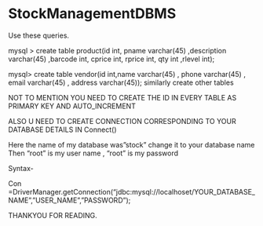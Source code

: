# StockManagementDBMS

Use these queries. 

mysql > create table product(id int, pname varchar(45) ,description varchar(45) ,barcode int, cprice int, rprice int, qty int ,rlevel int);

mysql> create table vendor(id int,name varchar(45) , phone varchar(45) , email varchar(45) , address varchar(45));
similarly create other tables

NOT TO MENTION YOU NEED TO CREATE THE ID IN EVERY TABLE AS PRIMARY KEY AND
AUTO_INCREMENT

ALSO U NEED TO CREATE CONNECTION CORRESPONDING TO YOUR DATABASE DETAILS IN  Connect()

Here the name of my database was”stock” change it to your database name Then “root” is my user name , “root” is my password 

Syntax-

Con =DriverManager.getConnection(“jdbc:mysql://localhoset/YOUR_DATABASE_NAME”,”USER_NAME”,”PASSWORD”);

THANKYOU FOR READING.
